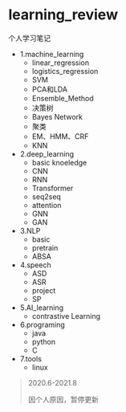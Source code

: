 # learning_review
个人学习笔记

- 1.machine_learning
  - linear_regression
  - logistics_regression
  - SVM
  - PCA和LDA
  - Ensemble_Method
  - 决策树
  - Bayes Network
  - 聚类
  - EM、HMM、CRF
  - KNN
- 2.deep_learning
  - basic knoeledge
  - CNN
  - RNN
  - Transformer
  - seq2seq
  - attention
  - GNN
  - GAN
- 3.NLP
  - basic
  - pretrain
  - ABSA
- 4.speech
  - ASD
  - ASR
  - project
  - SP
- 5.AI_learning
  - contrastive Learning
- 6.programing
  - java
  - python
  - C
- 7.tools
  - linux

> 2020.6-2021.8
>
> 因个人原因，暂停更新

